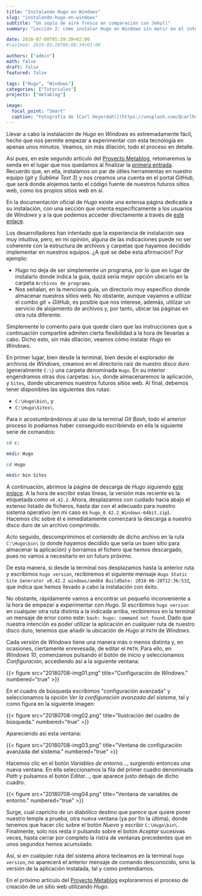 ```yaml
---
title: "Instalando Hugo en Windows"
slug: "instalando-hugo-en-windows"
subtitle: "Un soplo de aire fresco en comparación con Jekyll"
summary: "Lección 2: cómo instalar Hugo en Windows sin morir en el intento."

date: 2018-07-08T05:59:39+02:00
#lastmod: 2019-03-28T06:08:34+01:00

authors: ["admin"]
math: false
draft: false
featured: false

tags: ["Hugo", "Windows"]
categories: ["Tutoriales"]
projects: ["metablog"]

image:
  focal_point: "Smart"
  caption: "Fotografía de [Carl Heyerdahl](https://unsplash.com/@carlheyerdahl), disponible en [Unsplash](https://unsplash.com/photos/KE0nC8-58MQ)."
---
```


Llevar a cabo la instalación de *Hugo* en *Windows* es extremadamente fácil, hecho que nos permite empezar a experimentar con esta tecnología en apenas unos minutos. Veamos, sin más dilación, todo el proceso en detalle.

Así pues, en este segundo artículo del [Proyecto Metablog](/proyecto/metablog/), retomaremos la senda en el lugar que nos quedamos al finalizar la [primera entrada](/2018/07/05/preparando-el-equipo-para-hugo/). Recuerdo que, en ella, instalamos un par de útiles herramientas en nuestro equipo (*git* y *Sublime Text 3*) y nos creamos una cuenta en el portal *GitHub*, que será donde alojemos tanto el código fuente de nuestros futuros sitios web, como los propios sitios web en sí.

En la documentación oficial de *Hugo* existe una extensa página dedicada a su instalación, con una sección que orienta específicamente a los usuarios de *Windows* y a la que podemos acceder directamente a través de [este enlace](https://gohugo.io/getting-started/installing#windows).

Los desarrolladores han intentado que la experiencia de instalación sea muy intuitiva, pero, en mi opinión, alguna de las indicaciones puede no ser coherente con la estructura de archivos y carpetas que hayamos decidido implementar en nuestros equipos. ¿A qué se debe esta afirmación? Por ejemplo:

- *Hugo* no deja de ser simplemente un programa, por lo que en lugar de instalarlo donde indica la guía, quizá sería mejor opción ubicarlo en la carpeta `Archivos de programa`.
- Nos señalan, en la menciona guía, un directorio muy específico donde almacenar nuestros sitios web. No obstante, aunque vayamos a utilizar el combo *git* + *GitHub*, es posible que nos interese, además, utilizar un servicio de alojamiento de archivos y, por tanto, ubicar las páginas en otra ruta diferente.

Simplemente lo comento para que quede claro que las instrucciones que a continuación compartiré admiten cierta flexibilidad a la hora de llevarlas a cabo. Dicho esto, sin más dilación, veamos cómo instalar *Hugo* en *Windows*.

En primer lugar, bien desde la terminal, bien desde el explorador de archivos de *Windows*, creamos en el directorio raíz de nuestro disco duro (generalmente `C:\`) una carpeta denominada `Hugo`. En su interior engendramos otras dos carpetas: `bin`, donde almacenaremos la aplicación, y `Sites`, donde ubicaremos nuestros futuros sitios web. Al final, debemos tener disponibles las siguientes dos rutas:

- `C:\Hugo\bin\`, y
- `C:\Hugo\Sites\`.

Para ir acostumbrándonos al uso de la terminal *Git Bash*, todo el anterior proceso lo podíamos haber conseguido escribiendo en ella la siguiente serie de comandos:

```bash
cd c:
```

```bash
mkdir Hugo
```

```bash
cd Hugo
```

```bash
mkdir bin Sites
```

A continuación, abrimos la página de descarga de *Hugo* siguiendo [este enlace](https://github.com/gohugoio/hugo/releases). A la hora de escribir estas líneas, la versión más reciente es la etiquetada como `v0.42.2`. Ahora, desplazamos con cuidado hacia abajo el extenso listado de ficheros, hasta dar con el adecuado para nuestro sistema operativo (en mi caso es `hugo_0.42.2_Windows-64bit.zip`). Hacemos clic sobre él e inmediatamente comenzará la descarga a nuestro disco duro de un archivo comprimido.

Acto seguido, descomprimimos el contenido de dicho archivo en la ruta `C:\Hugo\bin\` (o donde hayamos decidido que sería un buen sitio para almacenar la aplicación) y borramos el fichero que hemos descargado, pues no vamos a necesitarlo en un futuro próximo.

De esta manera, si desde la terminal nos desplazamos hasta la anterior ruta y escribimos `hugo version`, recibiremos el siguiente mensaje `Hugo Static Site Generator v0.42.2 windows/amd64 BuildDate: 2018-06-28T12:36:53Z`, que indica que hemos llevado a cabo la instalación con éxito.

No obstante, rápidamente vamos a encontrar un pequeño inconveniente a la hora de empezar a experimentar con *Hugo*. Si escribimos `hugo version` en cualquier otra ruta distinta a la indicada arriba, recibiremos en la terminal un mensaje de error como este: `bash: hugo: command not found`. Dado que nuestra intención es poder utilizar la aplicación en cualquier ruta de nuestro disco duro, tenemos que añadir la ubicación de *Hugo* al `PATH` de *Windows*.

Cada versión de *Windows* tiene una manera más o menos distinta y, en ocasiones, ciertamente enrevesada, de editar el `PATH`. Para ello, en *Windows 10*, comenzamos pulsando el botón de inicio y seleccionamos *Configuración*, accediendo así a la siguiente ventana:

{{< figure src="20180708-img01.png" title="Configuración de *Windows*." numbered="true" >}}

En el cuadro de búsqueda escribimos "configuración avanzada" y seleccionamos la opción *Ver la configuración avanzada del sistema*, tal y como figura en la siguiente imagen:

{{< figure src="20180708-img02.png" title="Ilustración del cuadro de búsqueda." numbered="true" >}}

Apareciendo así esta ventana:

{{< figure src="20180708-img03.png" title="Ventana de configuración avanzada del sistema." numbered="true" >}}

Hacemos clic en el botón *Variables de entorno...*, surgiendo entonces una nueva ventana. En ella seleccionamos la fila del primer cuadro denominada *Path* y pulsamos el botón *Editar...*, que aparece justo debajo de dicho cuadro.

{{< figure src="20180708-img04.png" title="Ventana de variables de entorno." numbered="true" >}}

Surge, cual capricho de un diabólico destino que parece que quiere poner nuestro temple a prueba, otra nueva ventana (ya por fin la última), donde tenemos que hacer clic sobre el botón *Nuevo* y escribir `C:\Hugo\bin\`. Finalmente, solo nos resta ir pulsando sobre el botón *Aceptar* sucesivas veces, hasta cerrar por completo la ristra de ventanas precedentes que en unos segundos hemos acumulado.

Así, si en cualquier ruta del sistema ahora tecleamos en la terminal `hugo version`, no aparecerá el anterior mensaje de comando desconocido, sino la versión de la aplicación instalada, tal y como pretendíamos.

En el próximo artículo del [Proyecto Metablog](/proyecto/metablog/) exploraremos el proceso de creación de un sitio web utilizando *Hugo*.
